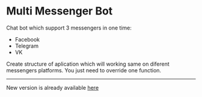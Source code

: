 # Multi Messenger Bot
Chat bot which support 3 messengers in one time:
- Facebook
- Telegram
- VK

Create structure of aplication which will working same on diferent messengers platforms. You just need to override one function.

__________________________________________________________________________________________________________________________________________

New version is already available [here](https://github.com/starkov79/Multi-Messenger-Bot-2)
